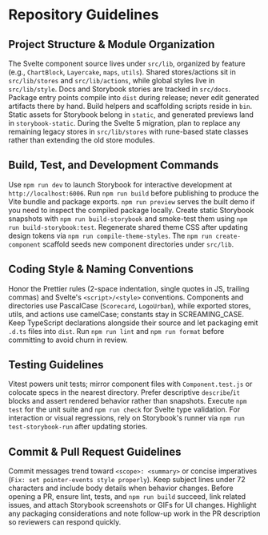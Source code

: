 # Repository Guidelines

## Project Structure & Module Organization

The Svelte component source lives under `src/lib`, organized by feature (e.g., `ChartBlock`, `Layercake`, `maps`, `utils`). Shared stores/actions sit in `src/lib/stores` and `src/lib/actions`, while global styles live in `src/lib/style`. Docs and Storybook stories are tracked in `src/docs`. Package entry points compile into `dist` during release; never edit generated artifacts there by hand. Build helpers and scaffolding scripts reside in `bin`. Static assets for Storybook belong in `static`, and generated previews land in `storybook-static`. During the Svelte 5 migration, plan to replace any remaining legacy stores in `src/lib/stores` with rune-based state classes rather than extending the old store modules.

## Build, Test, and Development Commands

Use `npm run dev` to launch Storybook for interactive development at `http://localhost:6006`. Run `npm run build` before publishing to produce the Vite bundle and package exports. `npm run preview` serves the built demo if you need to inspect the compiled package locally. Create static Storybook snapshots with `npm run build-storybook` and smoke-test them using `npm run build-storybook:test`. Regenerate shared theme CSS after updating design tokens via `npm run compile-theme-styles`. The `npm run create-component` scaffold seeds new component directories under `src/lib`.

## Coding Style & Naming Conventions

Honor the Prettier rules (2-space indentation, single quotes in JS, trailing commas) and Svelte's `<script>/<style>` conventions. Components and directories use PascalCase (`Scorecard`, `LogoUrban`), while exported stores, utils, and actions use camelCase; constants stay in SCREAMING_CASE. Keep TypeScript declarations alongside their source and let packaging emit `.d.ts` files into `dist`. Run `npm run lint` and `npm run format` before committing to avoid churn in review.

## Testing Guidelines

Vitest powers unit tests; mirror component files with `Component.test.js` or colocate specs in the nearest directory. Prefer descriptive `describe`/`it` blocks and assert rendered behavior rather than snapshots. Execute `npm test` for the unit suite and `npm run check` for Svelte type validation. For interaction or visual regressions, rely on Storybook's runner via `npm run test-storybook-run` after updating stories.

## Commit & Pull Request Guidelines

Commit messages trend toward `<scope>: <summary>` or concise imperatives (`Fix: set pointer-events style properly`). Keep subject lines under 72 characters and include body details when behavior changes. Before opening a PR, ensure lint, tests, and `npm run build` succeed, link related issues, and attach Storybook screenshots or GIFs for UI changes. Highlight any packaging considerations and note follow-up work in the PR description so reviewers can respond quickly.
